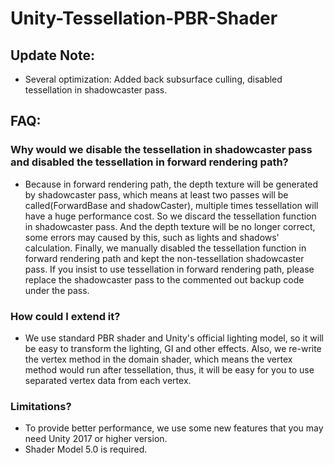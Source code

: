 # Unity-Tessellation-PBR-Shader
## Update Note: 
* Several optimization: Added back subsurface culling, disabled tessellation in shadowcaster pass.
## FAQ:
### Why would we disable the tessellation in shadowcaster pass and disabled the tessellation in forward rendering path? 
* Because in forward rendering path, the depth texture will be generated by shadowcaster pass, which means at least two passes will be called(ForwardBase and shadowCaster), multiple times tessellation will have a huge performance cost. So we discard the tessellation function in shadowcaster pass. And the depth texture will be no longer correct, some errors may caused by this, such as lights and shadows' calculation. Finally, we manually disabled the tessellation function in forward rendering path and kept the non-tessellation shadowcaster pass. If you insist to use tessellation in forward rendering path, please replace the shadowcaster pass to the commented out backup code under the pass.
### How could I extend it?
* We use standard PBR shader and Unity's official lighting model, so it will be easy to transform the lighting, GI and other effects. Also, we re-write the vertex method in the domain shader, which means the vertex method would run after tessellation, thus, it will be easy for you to use separated vertex data from each vertex.
### Limitations?
* To provide better performance, we use some new features that you may need Unity 2017 or higher version.
* Shader Model 5.0 is required.